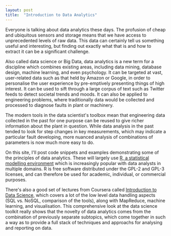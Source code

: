 ```yaml
---
layout: post
title:  "Introduction to Data Analytics"
---
```


Everyone is talking about data analytics these days. The profusion of cheap and ubiquitous sensors and storage means that we have access to unprecedented levels of raw data. This data can certainly tell us something useful and interesting, but finding out exactly what that is and how to extract it can be a significant challenge.

Also called data science or Big Data, data analytics is a new term for a discipline which combines existing areas, including data mining, database design, machine learning, and even psychology. It can be targeted at vast, user-related data such as that held by Amazon or Google, in order to personalise the user experience by pre-emptively presenting things of high interest. It can be used to sift through a large corpus of text such as Twitter feeds to detect societal trends and moods. It can also be applied to engineering problems, where traditionally data would be collected and processed to diagnose faults in plant or machinery. 

The modern tools in the data scientist's toolbox mean that engineering data collected in the past for one purpose can be reused to give richer information about the plant in question. While data analysis in the past tended to look for step changes in key measurements, which may indicate a particular fault developing, more nuanced analysis of combinations of parameters is now much more easy to do.

On this site, I'll post code snippets and examples demonstrating some of the principles of data analytics. These will largely use [R, a statistical modelling environment][rpage] which is increasingly popular with data analysts in multiple domains. R is free software distributed under the GPL-2 and GPL-3 licenses, and can therefore be used for academic, individual, or commercial purposes.

There's also a good set of lectures from Coursera called [Introduction to Data Science][coursera], which covers a lot of the low level data handling aspects (SQL vs. NoSQL, comparison of the tools), along with MapReduce, machine learning, and visualisation. This comprehensive look at the data science toolkit really shows that the novelty of data analytics comes from the combination of previously separate subtopics, which come together in such a way as to provide a full stack of techniques and approachs for analysing and reporting on data.

[rpage]:     http://www.r-project.org/
[coursera]:  https://www.coursera.org/course/datasci



